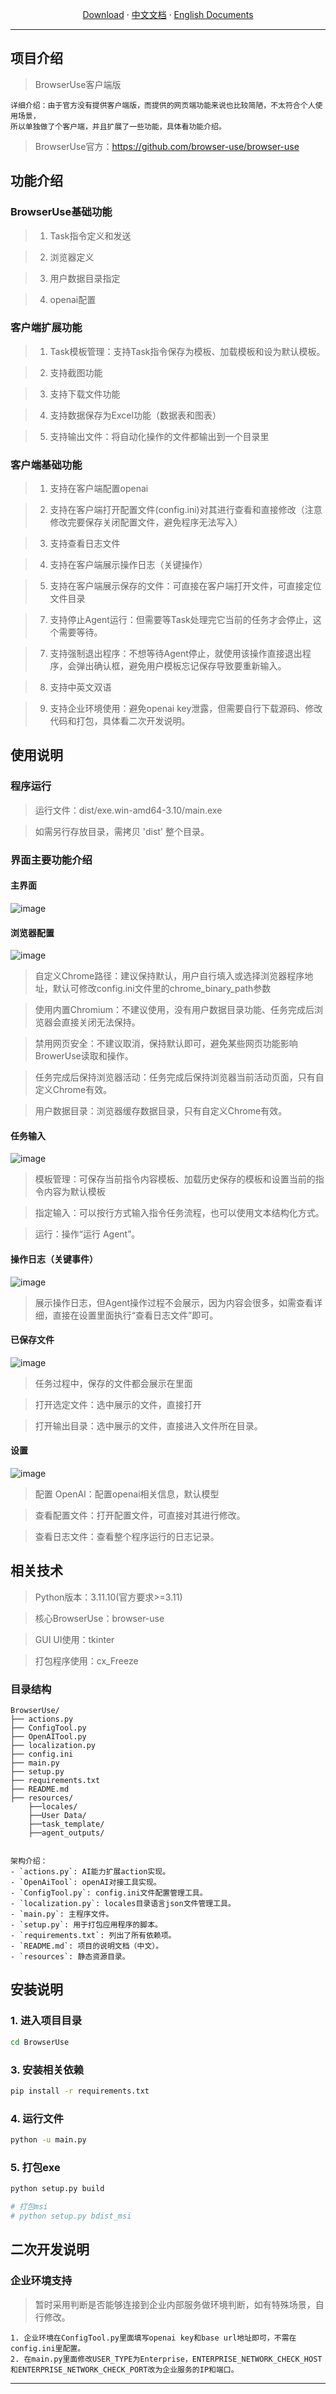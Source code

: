 <p align="center">
  <a href="https://github.com/yincangshiwei/BrowserUse-GUI/releases">Download</a>
  ·
  <a href="https://github.com/yincangshiwei/BrowserUse-GUI/blob/master/README.md">中文文档</a>
  ·
  <a href="https://github.com/yincangshiwei/BrowserUse-GUI/blob/master/README-EN.md">English Documents</a>
</p>

- - -

## 项目介绍

> BrowserUse客户端版

```
详细介绍：由于官方没有提供客户端版，而提供的网页端功能来说也比较简陋，不太符合个人使用场景， 
所以单独做了个客户端，并且扩展了一些功能，具体看功能介绍。
```

> BrowserUse官方：https://github.com/browser-use/browser-use

## 功能介绍

### BrowserUse基础功能

> 1. Task指令定义和发送

> 2. 浏览器定义

> 3. 用户数据目录指定

> 4. openai配置

### 客户端扩展功能

> 1. Task模板管理：支持Task指令保存为模板、加载模板和设为默认模板。

> 2. 支持截图功能

> 3. 支持下载文件功能

> 4. 支持数据保存为Excel功能（数据表和图表）

> 5. 支持输出文件：将自动化操作的文件都输出到一个目录里

### 客户端基础功能

> 1. 支持在客户端配置openai

> 2. 支持在客户端打开配置文件(config.ini)对其进行查看和直接修改（注意修改完要保存关闭配置文件，避免程序无法写入）

> 3. 支持查看日志文件

> 4. 支持在客户端展示操作日志（关键操作）

> 5. 支持在客户端展示保存的文件：可直接在客户端打开文件，可直接定位文件目录

> 7. 支持停止Agent运行：但需要等Task处理完它当前的任务才会停止，这个需要等待。

> 7. 支持强制退出程序：不想等待Agent停止，就使用该操作直接退出程序，会弹出确认框，避免用户模板忘记保存导致要重新输入。

> 8. 支持中英文双语

> 9. 支持企业环境使用：避免openai key泄露，但需要自行下载源码、修改代码和打包，具体看二次开发说明。

## 使用说明

### 程序运行

> 运行文件：dist/exe.win-amd64-3.10/main.exe

> 如需另行存放目录，需拷贝 'dist' 整个目录。

### 界面主要功能介绍

#### 主界面

![image](https://github.com/user-attachments/assets/5080439a-7142-498b-92cb-eed032c839d8)

#### 浏览器配置

![image](https://github.com/user-attachments/assets/fd496ab0-5a21-4452-96bc-cb68f6e1c7a6)

> 自定义Chrome路径：建议保持默认，用户自行填入或选择浏览器程序地址，默认可修改config.ini文件里的chrome_binary_path参数

> 使用内置Chromium：不建议使用，没有用户数据目录功能、任务完成后浏览器会直接关闭无法保持。

> 禁用网页安全：不建议取消，保持默认即可，避免某些网页功能影响BrowerUse读取和操作。

> 任务完成后保持浏览器活动：任务完成后保持浏览器当前活动页面，只有自定义Chrome有效。

> 用户数据目录：浏览器缓存数据目录，只有自定义Chrome有效。

#### 任务输入

![image](https://github.com/user-attachments/assets/530ae095-ad82-4e92-8d17-f9a1b0cbb6cb)

> 模板管理：可保存当前指令内容模板、加载历史保存的模板和设置当前的指令内容为默认模板

> 指定输入：可以按行方式输入指令任务流程，也可以使用文本结构化方式。

> 运行：操作“运行 Agent”。

#### 操作日志（关键事件）

![image](https://github.com/user-attachments/assets/27a53613-dcdc-42fd-bf5c-2de61faa96fa)

> 展示操作日志，但Agent操作过程不会展示，因为内容会很多，如需查看详细，直接在设置里面执行“查看日志文件”即可。

#### 已保存文件

![image](https://github.com/user-attachments/assets/0610f03f-983d-4dee-9e94-bdf6d435b03e)

> 任务过程中，保存的文件都会展示在里面

> 打开选定文件：选中展示的文件，直接打开

> 打开输出目录：选中展示的文件，直接进入文件所在目录。

#### 设置

![image](https://github.com/user-attachments/assets/70837d77-e2fa-4a14-85fb-91f08c78f098)

> 配置 OpenAI：配置openai相关信息，默认模型

> 查看配置文件：打开配置文件，可直接对其进行修改。

> 查看日志文件：查看整个程序运行的日志记录。

## 相关技术

> Python版本：3.11.10(官方要求>=3.11)

> 核心BrowserUse：browser-use

> GUI UI使用：tkinter

> 打包程序使用：cx_Freeze

### 目录结构

```
BrowserUse/
├── actions.py
├── ConfigTool.py
├── OpenAITool.py
├── localization.py
├── config.ini
├── main.py
├── setup.py
├── requirements.txt
├── README.md
├── resources/
    ├──locales/
    ├──User Data/
    ├──task_template/
    ├──agent_outputs/
```

```

架构介绍：
- `actions.py`: AI能力扩展action实现。
- `OpenAiTool`: openAI对接工具实现。
- `ConfigTool.py`: config.ini文件配置管理工具。
- `localization.py`: locales目录语言json文件管理工具。
- `main.py`: 主程序文件。
- `setup.py`: 用于打包应用程序的脚本。
- `requirements.txt`: 列出了所有依赖项。
- `README.md`: 项目的说明文档（中文）。
- `resources`: 静态资源目录。

```

## 安装说明

### 1. 进入项目目录
```sh
cd BrowserUse
```

### 3. 安装相关依赖
```sh
pip install -r requirements.txt
```

### 4. 运行文件
```sh
python -u main.py
```

### 5. 打包exe
```sh
python setup.py build

# 打包msi
# python setup.py bdist_msi
```

## 二次开发说明

### 企业环境支持

> 暂时采用判断是否能够连接到企业内部服务做环境判断，如有特殊场景，自行修改。

```
1. 企业环境在ConfigTool.py里面填写openai key和base url地址即可，不需在config.ini里配置。
2. 在main.py里面修改USER_TYPE为Enterprise，ENTERPRISE_NETWORK_CHECK_HOST和ENTERPRISE_NETWORK_CHECK_PORT改为企业服务的IP和端口。
```

---
